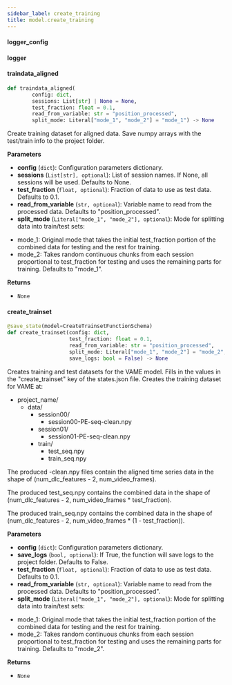 ```yaml
---
sidebar_label: create_training
title: model.create_training
---
```


#### logger\_config

#### logger

#### traindata\_aligned

```python
def traindata_aligned(
        config: dict,
        sessions: List[str] | None = None,
        test_fraction: float = 0.1,
        read_from_variable: str = "position_processed",
        split_mode: Literal["mode_1", "mode_2"] = "mode_1") -> None
```

Create training dataset for aligned data.
Save numpy arrays with the test/train info to the project folder.

**Parameters**

* **config** (`dict`): Configuration parameters dictionary.
* **sessions** (`List[str], optional`): List of session names. If None, all sessions will be used. Defaults to None.
* **test_fraction** (`float, optional`): Fraction of data to use as test data. Defaults to 0.1.
* **read_from_variable** (`str, optional`): Variable name to read from the processed data. Defaults to &quot;position_processed&quot;.
* **split_mode** (`Literal["mode_1", "mode_2"], optional`): Mode for splitting data into train/test sets:
- mode_1: Original mode that takes the initial test_fraction portion of the combined data
         for testing and the rest for training.
- mode_2: Takes random continuous chunks from each session proportional to test_fraction
         for testing and uses the remaining parts for training.
Defaults to &quot;mode_1&quot;.

**Returns**

* `None`

#### create\_trainset

```python
@save_state(model=CreateTrainsetFunctionSchema)
def create_trainset(config: dict,
                    test_fraction: float = 0.1,
                    read_from_variable: str = "position_processed",
                    split_mode: Literal["mode_1", "mode_2"] = "mode_2",
                    save_logs: bool = False) -> None
```

Creates training and test datasets for the VAME model.
Fills in the values in the &quot;create_trainset&quot; key of the states.json file.
Creates the training dataset for VAME at:
- project_name/
    - data/
        - session00/
            - session00-PE-seq-clean.npy
        - session01/
            - session01-PE-seq-clean.npy
        - train/
            - test_seq.npy
            - train_seq.npy

The produced -clean.npy files contain the aligned time series data in the
shape of (num_dlc_features - 2, num_video_frames).

The produced test_seq.npy contains the combined data in the shape of (num_dlc_features - 2, num_video_frames * test_fraction).

The produced train_seq.npy contains the combined data in the shape of (num_dlc_features - 2, num_video_frames * (1 - test_fraction)).

**Parameters**

* **config** (`dict`): Configuration parameters dictionary.
* **save_logs** (`bool, optional`): If True, the function will save logs to the project folder. Defaults to False.
* **test_fraction** (`float, optional`): Fraction of data to use as test data. Defaults to 0.1.
* **read_from_variable** (`str, optional`): Variable name to read from the processed data. Defaults to &quot;position_processed&quot;.
* **split_mode** (`Literal["mode_1", "mode_2"], optional`): Mode for splitting data into train/test sets:
- mode_1: Original mode that takes the initial test_fraction portion of the combined data
         for testing and the rest for training.
- mode_2: Takes random continuous chunks from each session proportional to test_fraction
         for testing and uses the remaining parts for training.
Defaults to &quot;mode_2&quot;.

**Returns**

* `None`

